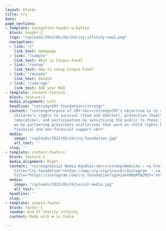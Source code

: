 ```yaml
---
layout: blocks
title: cry
date: 
page_sections:
- template: navigation-header-w-button
  block: header-2
  logo: "/uploads/2022/05/24/charity-infinity-new1.png"
  navigation:
  - link: "/"
    link_text: Homepage
  - link: "/sample"
    link_text: What is Corpus Fund?
  - link: "/setup"
    link_text: How to setup Corpus Fund?
  - link: "/donate"
    link_text: Donate
  - link: "/add-ngo"
    link_text: Add your NGO
- template: content-feature
  block: feature-1
  media_alignment: Left
  headline: "<strong>CRY Foundation</strong>"
  content: "<strong>Purpose of CRY:<br></strong>CRY's objective is to advocate for
    children's rights to survival (food and shelter), protection (health), development
    (education), and participation by sensitising the public to these issues, as well
    as by partnering grassroots initiatives that work on child rights by providing
    financial and non-financial support.<br>"
  media:
    image: "/uploads/2022/05/24/cry-foundation.jpg"
    alt_text: ''
  slug: ''
- template: content-feature
  block: feature-1
  media_alignment: Right
  content: '<strong>Social Media Handles:<br></strong>Website : <a href="https://www.cry.org/"
    title="Cry foundation">https://www.cry.org/</a><br>Instagram  : <a href="https://instagram.com/cry_foundation?igshid=YmMyMTA2M2Y="
    title="https://instagram.com/cry_foundation?igshid=YmMyMTA2M2Y=">https://instagram.com/cry_foundation?igshid=YmMyMTA2M2Y=</a>'
  media:
    image: "/uploads/2022/05/24/social-media.jpg"
    alt_text: ''
  headline: ''
  slug: ''
- template: simple-footer
  block: footer-1
  random: End of Charity infinity
  content: Made with ❤︎ in India

---
```

